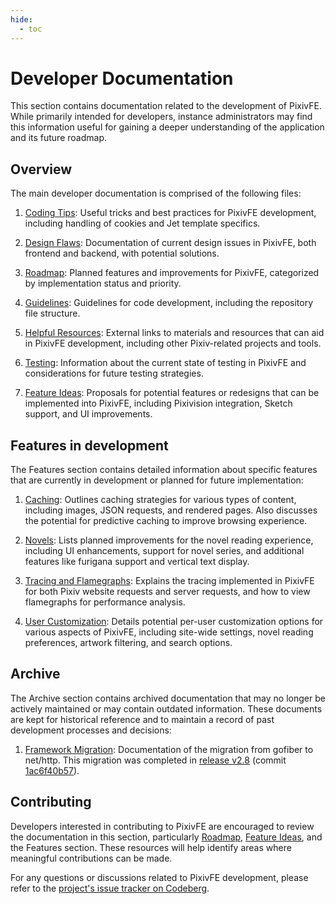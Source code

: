 ```yaml
---
hide:
  - toc
---
```


# Developer Documentation

This section contains documentation related to the development of PixivFE. While primarily intended for developers, instance administrators may find this information useful for gaining a deeper understanding of the application and its future roadmap.

## Overview

The main developer documentation is comprised of the following files:

1. [Coding Tips](coding-tips.md): Useful tricks and best practices for PixivFE development, including handling of cookies and Jet template specifics.

2. [Design Flaws](design-flaws.md): Documentation of current design issues in PixivFE, both frontend and backend, with potential solutions.

3. [Roadmap](roadmap.md): Planned features and improvements for PixivFE, categorized by implementation status and priority.

4. [Guidelines](guidelines.md): Guidelines for code development, including the repository file structure.

5. [Helpful Resources](helpful-resources.md): External links to materials and resources that can aid in PixivFE development, including other Pixiv-related projects and tools.

6. [Testing](testing.md): Information about the current state of testing in PixivFE and considerations for future testing strategies.

7. [Feature Ideas](feature-ideas.md): Proposals for potential features or redesigns that can be implemented into PixivFE, including Pixivision integration, Sketch support, and UI improvements.

## Features in development

The Features section contains detailed information about specific features that are currently in development or planned for future implementation:

1. [Caching](features/caching.md): Outlines caching strategies for various types of content, including images, JSON requests, and rendered pages. Also discusses the potential for predictive caching to improve browsing experience.

2. [Novels](features/novels.md): Lists planned improvements for the novel reading experience, including UI enhancements, support for novel series, and additional features like furigana support and vertical text display.

3. [Tracing and Flamegraphs](features/tracing-flamegraph.md): Explains the tracing implemented in PixivFE for both Pixiv website requests and server requests, and how to view flamegraphs for performance analysis.

4. [User Customization](features/user-customization.md): Details potential per-user customization options for various aspects of PixivFE, including site-wide settings, novel reading preferences, artwork filtering, and search options.

## Archive

The Archive section contains archived documentation that may no longer be actively maintained or may contain outdated information. These documents are kept for historical reference and to maintain a record of past development processes and decisions:

1. [Framework Migration](archive/framework-migration.md): Documentation of the migration from gofiber to net/http. This migration was completed in [release v2.8](https://codeberg.org/VnPower/PixivFE/src/tag/v2.8) (commit [1ac6f40b57](https://codeberg.org/VnPower/PixivFE/src/commit/1ac6f40b57608b1576d9e812698e95958c91c626)).

## Contributing

Developers interested in contributing to PixivFE are encouraged to review the documentation in this section, particularly [Roadmap](roadmap.md), [Feature Ideas](feature-ideas.md), and the Features section. These resources will help identify areas where meaningful contributions can be made.

For any questions or discussions related to PixivFE development, please refer to the [project's issue tracker on Codeberg](https://codeberg.org/VnPower/PixivFE/issues).
